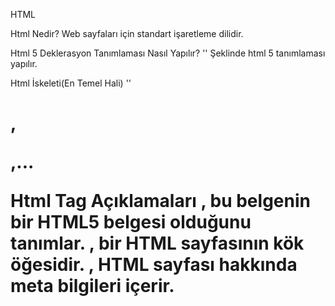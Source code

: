 HTML

Html Nedir?
    Web sayfaları için standart işaretleme dilidir.

Html 5 Deklerasyon Tanımlaması Nasıl Yapılır?
    '<!DOCTYPE html>' Şeklinde html 5 tanımlaması yapılır.

Html İskeleti(En Temel Hali)
    '<!DOCTYPE html>'
        <head>
            <title>Sayfa Başlığı</title>
        </head>
        <body>
            <h1>,<p>,...
        </body>
    <html>

Html Tag Açıklamaları
    <!DOCTYPE html>, bu belgenin bir HTML5 belgesi olduğunu tanımlar.
    <html>, bir HTML sayfasının kök öğesidir.
    <head>, HTML sayfası hakkında meta bilgileri içerir.
    <title>, HTML sayfası için bir başlık belirtir.
    <body>, HTML sayfasının gövdesini tanımlar.
    <h1>, En büyük başlığı tanımlamak için kullanılır. <h1>,<h2>,<h3>,<h4>,<h5>,<h6>
    <p>, bir paragrafı tanımlar.
